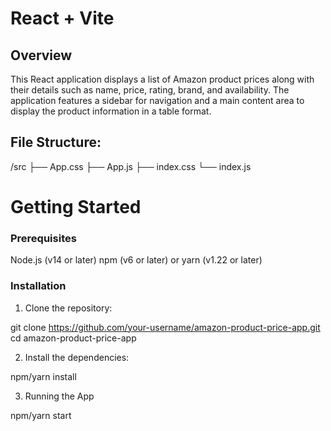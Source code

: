# React + Vite

## Overview
This React application displays a list of Amazon product prices along with their details such as name, price, rating, brand, and availability. The application features a sidebar for navigation and a main content area to display the product information in a table format.

## File Structure:
/src
  ├── App.css
  ├── App.js
  ├── index.css
  └── index.js

# Getting Started

### Prerequisites
Node.js (v14 or later)
npm (v6 or later) or yarn (v1.22 or later)
### Installation
1. Clone the repository:

git clone https://github.com/your-username/amazon-product-price-app.git
cd amazon-product-price-app

2. Install the dependencies:

npm/yarn install

3. Running the App

npm/yarn start
